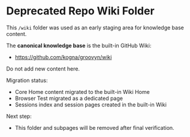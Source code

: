 # Deprecated Repo Wiki Folder

This `/wiki` folder was used as an early staging area for knowledge base content.

The **canonical knowledge base** is the built-in GitHub Wiki:
- https://github.com/kogna/groovyn/wiki

Do not add new content here.

Migration status:
- Core Home content migrated to the built-in Wiki Home
- Browser Test migrated as a dedicated page
- Sessions index and session pages created in the built-in Wiki

Next step:
- This folder and subpages will be removed after final verification.
